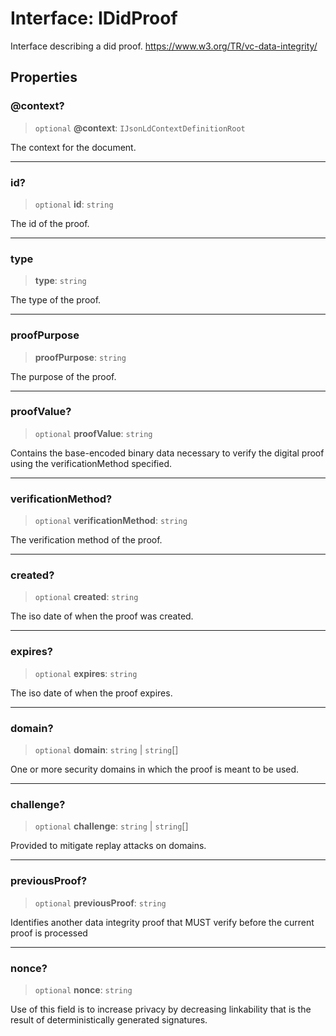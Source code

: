 # Interface: IDidProof

Interface describing a did proof.
https://www.w3.org/TR/vc-data-integrity/

## Properties

### @context?

> `optional` **@context**: `IJsonLdContextDefinitionRoot`

The context for the document.

***

### id?

> `optional` **id**: `string`

The id of the proof.

***

### type

> **type**: `string`

The type of the proof.

***

### proofPurpose

> **proofPurpose**: `string`

The purpose of the proof.

***

### proofValue?

> `optional` **proofValue**: `string`

Contains the base-encoded binary data necessary to verify the
digital proof using the verificationMethod specified.

***

### verificationMethod?

> `optional` **verificationMethod**: `string`

The verification method of the proof.

***

### created?

> `optional` **created**: `string`

The iso date of when the proof was created.

***

### expires?

> `optional` **expires**: `string`

The iso date of when the proof expires.

***

### domain?

> `optional` **domain**: `string` \| `string`[]

One or more security domains in which the proof is meant to be used.

***

### challenge?

> `optional` **challenge**: `string` \| `string`[]

Provided to mitigate replay attacks on domains.

***

### previousProof?

> `optional` **previousProof**: `string`

Identifies another data integrity proof that MUST verify before
the current proof is processed

***

### nonce?

> `optional` **nonce**: `string`

Use of this field is to increase privacy by decreasing linkability
that is the result of deterministically generated signatures.
